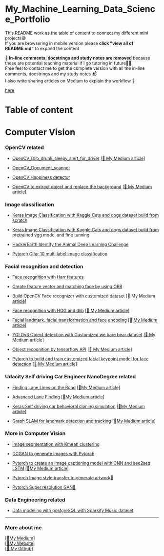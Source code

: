 # My_Machine_Learning_Data_Science_Portfolio

This README work as the table of content to connect my different mini projects:smile:<br/>
If you are browsering in mobile version please **click "view all of README.md"** to expand the content<br/>

**:loudspeaker: In-line comments, docstrings and study notes are removed** because these are potential teaching material if I go tutoring in future:man_teacher:	<br/>
Free feel to contact me to get the complete version with all the in-line comments, docstrings and my study notes :mailbox_with_mail:<br/>
I also write sharing articles on Medium to explain the workflow :pencil:

[here](#Computer-Vision)

# Table of content



# Computer Vision 
### OpenCV related
- [OpenCV_Dlib_drunk_sleepy_alert_for_driver](https://github.com/fiyero/OpenCV_Dlib_drunk_sleepy_alert_for_driver)  [[:pencil:
My Medium article]](https://medium.com/@patrickhk/use-opencv-and-dlib-to-alert-sleepy-driver-8872375772e)
- [OpenCV_Document_scanner](https://github.com/fiyero/OpenCV_Document_scanner)
- [OpenCV Happiness detector](https://github.com/fiyero/Public_Computer_Vision_code/blob/master/4%20Happiness%20detector%20with%20OpenCV%20with%20Web%20Cam_github.ipynb)

- [OpenCV to extract object and replace the background](https://github.com/fiyero/Opencv_replace_bg)  [[:pencil:
My Medium article]](https://medium.com/@patrickhk/use-opencv-to-extract-object-and-replace-the-background-80f2ba016621)

### Image classification
- [Keras Image Classification with Kaggle Cats and dogs dataset build from scratch](https://github.com/fiyero/Public_Computer_Vision_code/blob/master/1%20Kaggle_Cat_dog_classifier_book_scratch_github.ipynb)
- [Keras Image Classification with Kaggle Cats and dogs dataset build from pretrained vgg model and fine tunning](https://github.com/fiyero/Public_Computer_Vision_code/blob/master/2%20Kaggle_Cat_dog_classifier_book_pretrained_with_funetuning-Clean.ipynb)
- [HackerEarth Identify the Animal Deep Learning Challenge](https://github.com/fiyero/HackerEarth_Identify_the_Animal)

- [Pytorch Cifar 10 multi label image classification](https://github.com/fiyero/Public_Computer_Vision_code/blob/master/3%20CIFAR%2010%20imgae%20classification%20in%20Pytorch_github.ipynb)

### Facial recognition and detection
- [Face recognition with Harr features](https://github.com/fiyero/My_Computer_Vision_AND_Self_Driving_Car_code/blob/master/5%20Haar%20feature%20git.ipynb)
- [Create feature vector and matching face by using ORB](https://github.com/fiyero/My_Computer_Vision_AND_Self_Driving_Car_code/blob/master/ORB_git.ipynb)
- [Build OpenCV Face recognizer with customized dataset](https://github.com/fiyero/face_recognition_opencv) [[:pencil:
My Medium article]](https://medium.com/@patrickhk/face-recognition-with-opencv-without-deep-learning-435cb6d36a53)
- [Face recognition with HOG and dlib](https://github.com/fiyero/face_recognition_HOG_dlib) [[:pencil:
My Medium article]](https://medium.com/@patrickhk/face-recognition-with-opencv-without-deep-learning-435cb6d36a53)
- [Facial landmark, facial transformation and face encoding](https://github.com/fiyero/face_recognition_HOG_dlib/blob/master/L5D%20Facial%20landmark%2C%20transformation_github.ipynb) [[:pencil:
My Medium article]](https://medium.com/@patrickhk/face-recognition-with-opencv-without-deep-learning-435cb6d36a53)
- [YOLOv3 Object detection with Customized we bare bear dataset](https://medium.com/@patrickhk/demonstration-of-yolov3-and-build-with-custom-dataset-57dd85819c0b) [[:pencil:
My Medium article]](https://medium.com/@patrickhk/demonstration-of-yolov3-and-build-with-custom-dataset-57dd85819c0b)
- [Object recognition by tensorflow API](https://github.com/fiyero/Object_detection_tensorflow_API) [[:pencil:
My Medium article]](https://medium.com/@patrickhk/the-only-and-easy-object-detection-tensorflow-api-guide-you-need-c78037f03f2a)

- [Pytorch to build and train customized facial keypoint model for face detection](https://github.com/fiyero/pytorch_facial_keypoints) [[:pencil:
My Medium article]](https://medium.com/@patrickhk/use-pytorch-to-train-your-own-facial-keypoint-model-to-detect-face-1c9203ab85ac)

### Udacity Self driving Car Engineer NanoDegree related
- [Finding Lane Lines on the Road](https://github.com/fiyero/CarND_P1_Finding-Lane-Lines-on-the-Road) [[:pencil:My Medium article]](https://medium.com/@patrickhk/self-driving-car-basic-car-lane-line-detection-a784be871157)
- [Advanced Lane Finding](https://github.com/fiyero/CarND_P2_Advanced-Lane-Finding) [[:pencil:My Medium article]](https://medium.com/@patrickhk/self-driving-car-advanced-lane-lines-detection-524e1be6ccff)
- [Keras Self driving car behavioral cloning simulation](https://github.com/fiyero/Keras_Behavioralcloning) [[:pencil:My Medium article]](https://medium.com/@patrickhk/self-driving-car-behavioral-cloning-stimulation-320bfd642aa3)

- [Graph SLAM for landmark detection and tracking
](https://github.com/fiyero/SLAM_a) [[:pencil:My Medium article]](https://medium.com/@patrickhk/graph-slam-for-landmark-detection-and-tracking-49f270e47c2a)

### More in Computer Vision
- [Image segmentation with Kmean clustering](https://github.com/fiyero/My_Computer_Vision_AND_Self_Driving_Car_code/blob/master/Image_segmentation_kmean_git.ipynb)

- [DCGAN to generate images with Pytorch](https://github.com/fiyero/DCGAN_pytorch)
- [Pytorch to create an image captioning model with CNN and seq2seq LSTM](https://github.com/fiyero/image_captioning) [[:pencil:My Medium article]](https://medium.com/@patrickhk/use-pytorch-to-create-an-image-captioning-model-with-cnn-and-seq2seq-lstm-cff1f3ba9583)
- [Pytorch Image style transfer to generate artwork:pencil:](https://medium.com/@patrickhk/image-style-transfer-by-pytorch-e87396e3e5d2) 
- [Pytorch Super resolution GAN:pencil:](https://medium.com/@patrickhk/experience-super-resolution-gan-srgan-with-pytorch-f52df6eb06b9) 


### Data Engineering related
- [Data modeling with postgreSQL with Sparkify Music dataset](https://github.com/fiyero/postgreSQL_p1)

-------------------------------------------------------------------------------------------------------------------------------------
### More about me
[[:pencil:My Medium]](https://medium.com/@patrickhk)<br/>
[[:house_with_garden:My Website]](https://www.fiyeroleung.com/)<br/>
[[:space_invader:	My Github]](https://github.com/fiyero)<br/>
